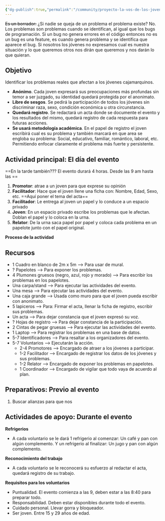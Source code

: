 ```yaml
---
{"dg-publish":true,"permalink":"/community/proyecto-la-vos-de-los-jovenes/","created":"2024-07-02T18:20","updated":"2024-07-04T13:46"}
---
```


~~Es un borrador:~~ ¿Si nadie se queja de un problema el problema existe? No. Los problemas son problemas cuando se identifican, al igual que los bugs de programación. Si un bug no genera errores en el código entonces no es un bug es una feature, es cuando genera problema y se identifica que aparece el bug. Si nosotros los jóvenes no expresamos cual es nuestra situación y lo que queremos otros nos dirán que queremos y nos darán lo que quieran. 
## Objetivo
Identificar los problemas reales que afectan a los jóvenes cajamarquinos.
- **Anónimo**. Cada joven expresará sus preocupaciones más profundas sin temor a ser juzgado, su identidad quedará protegida por el anonimato.
- **Libre de sesgos**. Se pedirá la participación de todos los jóvenes sin discriminar raza, sexo, condición económica u otra circunstancia.
- **Quedará registro**. Se redactará un acta donde se documente el evento y los resultados del mismo, quedará registro de cada respuesta para futuras acciones.
- **Se usará metodología académica**. En el papel de registro el joven escribirá cual es su problema y también marcará en que area se engloba su problema: Social, educativo, familiar, romántico, laboral, etc. Permitiendo enfocar claramente el problema más fuerte y persistente.

## Actividad principal: El día del evento
==En la tarde también??? El evento durará 4 horas. Desde las 9 am hasta las ==
1. **Promotor**: atrae a un joven para que exprese su opinión
2. **Facilitador**: Hace que el joven llene una ficha con: Nombre, Edad, Sexo, etc. ==Aquí poner el tema del acta==
3. **Facilitador**: Le entrega al joven un papel y lo conduce a un espacio privado
4. **Joven**: En un espacio privado escribe los problemas que le afectan. Doblan el papel y lo coloca en la urna.
5. **Relator**: De la urna saca papel por papel y coloca cada problema en un papelote junto con el papel original.

**Proceso de la actividad**
<style> .container {font-family: sans-serif; text-align: center;} .button-wrapper button {z-index: 1;height: 40px; width: 100px; margin: 10px;padding: 5px;} .excalidraw .App-menu_top .buttonList { display: flex;} .excalidraw-wrapper { height: 800px; margin: 50px; position: relative;} :root[dir="ltr"] .excalidraw .layer-ui__wrapper .zen-mode-transition.App-menu_bottom--transition-left {transform: none;} </style><script src="https://cdn.jsdelivr.net/npm/react@17/umd/react.production.min.js"></script><script src="https://cdn.jsdelivr.net/npm/react-dom@17/umd/react-dom.production.min.js"></script><script type="text/javascript" src="https://cdn.jsdelivr.net/npm/@excalidraw/excalidraw@0/dist/excalidraw.production.min.js"></script><div id="Plan_base_para_festival_2024-07-02_1829.11.excalidraw.md1"></div><script>(function(){const InitialData={"type":"excalidraw","version":2,"source":"https://github.com/zsviczian/obsidian-excalidraw-plugin/releases/tag/2.2.3","elements":[{"type":"ellipse","version":277,"versionNonce":974587389,"index":"aDV","isDeleted":false,"id":"Iv1_v4G1VOZgGxNdmKFIg","fillStyle":"solid","strokeWidth":2,"strokeStyle":"dashed","roughness":1,"opacity":100,"angle":0,"x":1414.0837791426043,"y":-938.6578380588245,"strokeColor":"#2f9e44","backgroundColor":"#99e9f2","width":30.58823529411768,"height":30.58823529411768,"seed":1853633779,"groupIds":["BrrfHUWP7xvaFjFVCmrhs"],"frameId":null,"roundness":null,"boundElements":[],"updated":1719965255601,"link":null,"locked":false},{"type":"text","version":265,"versionNonce":1559640545,"index":"aE","isDeleted":false,"id":"o4AcwPL0","fillStyle":"solid","strokeWidth":2,"strokeStyle":"dashed","roughness":1,"opacity":100,"angle":0,"x":1409.3298549661336,"y":-908.0696029411774,"strokeColor":"#1e1e1e","backgroundColor":"#eebefa","width":40.09608459472656,"height":20,"seed":1686816115,"groupIds":["BrrfHUWP7xvaFjFVCmrhs"],"frameId":null,"roundness":null,"boundElements":[{"id":"MKDG_HQ8C2yGS6yFY-azn","type":"arrow"}],"updated":1720118753703,"link":null,"locked":false,"fontSize":16,"fontFamily":1,"text":"Inicio","rawText":"Inicio","textAlign":"left","verticalAlign":"top","containerId":null,"originalText":"Inicio","autoResize":true,"lineHeight":1.25},{"type":"rectangle","version":666,"versionNonce":1556783475,"index":"aG","isDeleted":false,"id":"X4y_H31vbe5ZKNZZYX39A","fillStyle":"solid","strokeWidth":2,"strokeStyle":"solid","roughness":1,"opacity":100,"angle":0,"x":1580.2457888734418,"y":-963.1284262299478,"strokeColor":"#1e1e1e","backgroundColor":"transparent","width":211.33689839572202,"height":115.34759358288771,"seed":691420669,"groupIds":[],"frameId":null,"roundness":{"type":3},"boundElements":[{"type":"text","id":"naJ6PYSf"},{"id":"TlQ5n8j-cilxt0jjsfM-B","type":"arrow"},{"id":"MKDG_HQ8C2yGS6yFY-azn","type":"arrow"}],"updated":1719965261020,"link":null,"locked":false},{"type":"text","version":635,"versionNonce":1074499759,"index":"aGV","isDeleted":false,"id":"naJ6PYSf","fillStyle":"solid","strokeWidth":2,"strokeStyle":"solid","roughness":1,"opacity":100,"angle":0,"x":1607.2100907324357,"y":-925.454629438504,"strokeColor":"#1e1e1e","backgroundColor":"transparent","width":157.40829467773438,"height":40,"seed":1125611101,"groupIds":[],"frameId":null,"roundness":null,"boundElements":[],"updated":1720118753703,"link":null,"locked":false,"fontSize":16,"fontFamily":1,"text":"Busca jóvenes y les\nexplica la dinámica","rawText":"Busca jóvenes y les explica la dinámica","textAlign":"center","verticalAlign":"middle","containerId":"X4y_H31vbe5ZKNZZYX39A","originalText":"Busca jóvenes y les explica la dinámica","autoResize":true,"lineHeight":1.25},{"type":"rectangle","version":1032,"versionNonce":392198173,"index":"aP","isDeleted":false,"id":"sjhSu_gMqF_8pPJoEzx4H","fillStyle":"solid","strokeWidth":2,"strokeStyle":"solid","roughness":0,"opacity":100,"angle":0,"x":1349.834224363638,"y":-783.3637201818192,"strokeColor":"#1e1e1e","backgroundColor":"transparent","width":3674.2436974780317,"height":244.1818181818182,"seed":2129943645,"groupIds":[],"frameId":null,"roundness":null,"boundElements":[],"updated":1719964915608,"link":null,"locked":false},{"type":"diamond","version":1380,"versionNonce":1740651571,"index":"aQ","isDeleted":false,"id":"b9UOMoLaEXEnRgfljU4e8","fillStyle":"solid","strokeWidth":2,"strokeStyle":"solid","roughness":1,"opacity":100,"angle":0,"x":1953.991086814619,"y":-777.0000833796803,"strokeColor":"#1e1e1e","backgroundColor":"transparent","width":228.98395721925147,"height":225.4545454545455,"seed":1733870429,"groupIds":[],"frameId":null,"roundness":{"type":2},"boundElements":[{"type":"text","id":"acuooGLQ"},{"id":"TlQ5n8j-cilxt0jjsfM-B","type":"arrow"},{"id":"xIusY0kjIcqraq3vwXv1V","type":"arrow"},{"id":"Bpbf5CC2QJPfZZBgTVKqg","type":"arrow"}],"updated":1719964208281,"link":null,"locked":false},{"type":"text","version":1092,"versionNonce":1152800193,"index":"aR","isDeleted":false,"id":"acuooGLQ","fillStyle":"solid","strokeWidth":2,"strokeStyle":"solid","roughness":1,"opacity":100,"angle":0,"x":2027.0289767541974,"y":-694.1364470160439,"strokeColor":"#1e1e1e","backgroundColor":"transparent","width":82.41619873046875,"height":60,"seed":220756563,"groupIds":[],"frameId":null,"roundness":null,"boundElements":[],"updated":1720118753703,"link":null,"locked":false,"fontSize":16,"fontFamily":1,"text":"¿El  joven\nquiere\nparticipar?","rawText":"¿El  joven quiere participar?","textAlign":"center","verticalAlign":"middle","containerId":"b9UOMoLaEXEnRgfljU4e8","originalText":"¿El  joven quiere participar?","autoResize":true,"lineHeight":1.25},{"type":"arrow","version":622,"versionNonce":349457601,"index":"aT","isDeleted":false,"id":"TlQ5n8j-cilxt0jjsfM-B","fillStyle":"solid","strokeWidth":2,"strokeStyle":"solid","roughness":1,"opacity":100,"angle":0,"x":1792.5826872691644,"y":-913.7057692814454,"strokeColor":"#1e1e1e","backgroundColor":"transparent","width":160.37795537393617,"height":248.32803954069175,"seed":856008541,"groupIds":[],"frameId":null,"roundness":{"type":2},"boundElements":[],"updated":1720118749866,"link":null,"locked":false,"startBinding":{"elementId":"X4y_H31vbe5ZKNZZYX39A","gap":1.0000000000002274,"focus":-0.5215728638122349},"endBinding":{"elementId":"b9UOMoLaEXEnRgfljU4e8","gap":1.5102932913054872,"focus":-0.5084335513705115},"lastCommittedPoint":null,"startArrowhead":null,"endArrowhead":"arrow","points":[[0,0],[76.52833895951198,32.404632917808044],[85.3854818166551,210.40463291780839],[160.37795537393617,248.32803954069175]]},{"type":"rectangle","version":871,"versionNonce":1289201533,"index":"aV","isDeleted":false,"id":"FlD66cQWPYySWS0Duv90j","fillStyle":"solid","strokeWidth":2,"strokeStyle":"solid","roughness":1,"opacity":100,"angle":0,"x":2904.3848357451006,"y":-962.1284261550816,"strokeColor":"#1e1e1e","backgroundColor":"transparent","width":211.33689839572202,"height":115.34759358288771,"seed":1374099251,"groupIds":[],"frameId":null,"roundness":{"type":3},"boundElements":[{"type":"text","id":"Mn5JPO5J"},{"id":"Bpbf5CC2QJPfZZBgTVKqg","type":"arrow"},{"id":"7vLScWqD8imWdyx_u8PYC","type":"arrow"}],"updated":1719965203757,"link":null,"locked":false},{"type":"text","version":886,"versionNonce":1221829327,"index":"aW","isDeleted":false,"id":"Mn5JPO5J","fillStyle":"solid","strokeWidth":2,"strokeStyle":"solid","roughness":1,"opacity":100,"angle":0,"x":2910.49308902011,"y":-924.4546293636378,"strokeColor":"#1e1e1e","backgroundColor":"transparent","width":199.12039184570312,"height":40,"seed":2114173139,"groupIds":[],"frameId":null,"roundness":null,"boundElements":[],"updated":1720118753703,"link":null,"locked":false,"fontSize":16,"fontFamily":1,"text":"Le desea buena suerte y\nse despide","rawText":"Le desea buena suerte y se despide","textAlign":"center","verticalAlign":"middle","containerId":"FlD66cQWPYySWS0Duv90j","originalText":"Le desea buena suerte y se despide","autoResize":true,"lineHeight":1.25},{"type":"rectangle","version":934,"versionNonce":890048371,"index":"aY","isDeleted":false,"id":"xrxPrEt0dOGR6YIWRkQaz","fillStyle":"solid","strokeWidth":2,"strokeStyle":"solid","roughness":1,"opacity":100,"angle":0,"x":2347.1568627451006,"y":-963.1284261550816,"strokeColor":"#1e1e1e","backgroundColor":"transparent","width":211.33689839572202,"height":115.34759358288771,"seed":2002501309,"groupIds":[],"frameId":null,"roundness":{"type":3},"boundElements":[{"type":"text","id":"XKV6bzNA"},{"id":"xIusY0kjIcqraq3vwXv1V","type":"arrow"},{"id":"_r50qkOs1sEb-2eVah16j","type":"arrow"}],"updated":1719964490746,"link":null,"locked":false},{"type":"text","version":994,"versionNonce":432534945,"index":"aYV","isDeleted":false,"id":"XKV6bzNA","fillStyle":"solid","strokeWidth":2,"strokeStyle":"solid","roughness":1,"opacity":100,"angle":0,"x":2366.033144279387,"y":-925.4546293636378,"strokeColor":"#1e1e1e","backgroundColor":"transparent","width":173.58433532714844,"height":40,"seed":1515118365,"groupIds":[],"frameId":null,"roundness":null,"boundElements":[],"updated":1720118753703,"link":null,"locked":false,"fontSize":16,"fontFamily":1,"text":"Lo conduce a la mesa\ndel facilitador","rawText":"Lo conduce a la mesa del facilitador","textAlign":"center","verticalAlign":"middle","containerId":"xrxPrEt0dOGR6YIWRkQaz","originalText":"Lo conduce a la mesa del facilitador","autoResize":true,"lineHeight":1.25},{"type":"arrow","version":265,"versionNonce":1415413633,"index":"aZ","isDeleted":false,"id":"xIusY0kjIcqraq3vwXv1V","fillStyle":"solid","strokeWidth":2,"strokeStyle":"solid","roughness":0,"opacity":100,"angle":0,"x":2183.9454263993002,"y":-664.0312365129341,"strokeColor":"#1e1e1e","backgroundColor":"transparent","width":156.8798855436612,"height":233.2698998507036,"seed":1492116531,"groupIds":[],"frameId":null,"roundness":{"type":2},"boundElements":[{"type":"text","id":"2SMnKZod"}],"updated":1720118749869,"link":null,"locked":false,"startBinding":{"elementId":"b9UOMoLaEXEnRgfljU4e8","gap":1,"focus":0.8983730160638078},"endBinding":{"elementId":"xrxPrEt0dOGR6YIWRkQaz","gap":6.331550802139418,"focus":0.2588891599865128},"lastCommittedPoint":null,"startArrowhead":null,"endArrowhead":"arrow","points":[[0,0],[60.8798855436612,-53.269899850703496],[68.8798855436612,-209.2698998507036],[156.8798855436612,-233.2698998507036]]},{"type":"text","version":9,"versionNonce":1058304239,"index":"ajV","isDeleted":false,"id":"2SMnKZod","fillStyle":"solid","strokeWidth":2,"strokeStyle":"solid","roughness":0,"opacity":100,"angle":0,"x":2237.8880656560273,"y":-807.5232899884238,"strokeColor":"#1e1e1e","backgroundColor":"transparent","width":18.448043823242188,"height":20,"seed":2042360691,"groupIds":[],"frameId":null,"roundness":null,"boundElements":[],"updated":1720118753703,"link":null,"locked":false,"fontSize":16,"fontFamily":1,"text":"SI","rawText":"SI","textAlign":"center","verticalAlign":"middle","containerId":"xIusY0kjIcqraq3vwXv1V","originalText":"SI","autoResize":true,"lineHeight":1.25},{"type":"arrow","version":900,"versionNonce":1099827201,"index":"ak","isDeleted":false,"id":"Bpbf5CC2QJPfZZBgTVKqg","fillStyle":"solid","strokeWidth":2,"strokeStyle":"solid","roughness":0,"opacity":100,"angle":0,"x":2071.238357883075,"y":-775.6906162254808,"strokeColor":"#1e1e1e","backgroundColor":"transparent","width":826.8149270598865,"height":209.61052013815709,"seed":1522490067,"groupIds":[],"frameId":null,"roundness":{"type":2},"boundElements":[{"type":"text","id":"zYW4quUi"}],"updated":1720118749868,"link":null,"locked":false,"startBinding":{"elementId":"b9UOMoLaEXEnRgfljU4e8","gap":1,"focus":-0.7524210998910317},"endBinding":{"elementId":"FlD66cQWPYySWS0Duv90j","gap":6.331550802139418,"focus":-0.5432178758825973},"lastCommittedPoint":null,"startArrowhead":null,"endArrowhead":"arrow","points":[[0,0],[147.87266834560114,-185.32480585244286],[611.5869540598865,-209.61052013815709],[826.8149270598865,-120.1331783690157]]},{"type":"text","version":9,"versionNonce":1062902145,"index":"al","isDeleted":false,"id":"zYW4quUi","fillStyle":"solid","strokeWidth":2,"strokeStyle":"solid","roughness":0,"opacity":100,"angle":0,"x":2444.937961118713,"y":-1000.5859297375467,"strokeColor":"#1e1e1e","backgroundColor":"transparent","width":19.16802978515625,"height":20,"seed":868946035,"groupIds":[],"frameId":null,"roundness":null,"boundElements":[],"updated":1720118753703,"link":null,"locked":false,"fontSize":16,"fontFamily":1,"text":"No","rawText":"No","textAlign":"center","verticalAlign":"middle","containerId":"Bpbf5CC2QJPfZZBgTVKqg","originalText":"No","autoResize":true,"lineHeight":1.25},{"type":"rectangle","version":1069,"versionNonce":1939916285,"index":"am","isDeleted":false,"id":"9pVhIECPBEUAiMUm7IW48","fillStyle":"solid","strokeWidth":2,"strokeStyle":"solid","roughness":0,"opacity":100,"angle":0,"x":1349.834224363638,"y":-539.1819021818193,"strokeColor":"#1e1e1e","backgroundColor":"transparent","width":3674.2436974780317,"height":244.1818181818182,"seed":1671901875,"groupIds":[],"frameId":null,"roundness":null,"boundElements":[],"updated":1719964922594,"link":null,"locked":false},{"type":"rectangle","version":1021,"versionNonce":1784598045,"index":"ap","isDeleted":false,"id":"hMYQcmvGQbMIg502AeBw4","fillStyle":"solid","strokeWidth":2,"strokeStyle":"solid","roughness":1,"opacity":100,"angle":0,"x":2347.1568627450997,"y":-474.7647891550811,"strokeColor":"#1e1e1e","backgroundColor":"transparent","width":211.33689839572202,"height":115.34759358288771,"seed":1703304349,"groupIds":[],"frameId":null,"roundness":{"type":3},"boundElements":[{"type":"text","id":"G24S5PTo"},{"id":"_r50qkOs1sEb-2eVah16j","type":"arrow"},{"id":"8-w85pkv8rcuCTMNi5v8t","type":"arrow"}],"updated":1719964500739,"link":null,"locked":false},{"type":"text","version":1190,"versionNonce":1817606927,"index":"aq","isDeleted":false,"id":"G24S5PTo","fillStyle":"solid","strokeWidth":2,"strokeStyle":"solid","roughness":1,"opacity":100,"angle":0,"x":2371.2251456221597,"y":-427.0909923636372,"strokeColor":"#1e1e1e","backgroundColor":"transparent","width":163.20033264160156,"height":20,"seed":1227538685,"groupIds":[],"frameId":null,"roundness":null,"boundElements":[],"updated":1720118753703,"link":null,"locked":false,"fontSize":16,"fontFamily":1,"text":"Le explica que hacer","rawText":"Le explica que hacer","textAlign":"center","verticalAlign":"middle","containerId":"hMYQcmvGQbMIg502AeBw4","originalText":"Le explica que hacer","autoResize":true,"lineHeight":1.25},{"type":"rectangle","version":1107,"versionNonce":1850014675,"index":"b05","isDeleted":false,"id":"VdJ_7sMZsHzwjHX-sDQTj","fillStyle":"solid","strokeWidth":2,"strokeStyle":"solid","roughness":1,"opacity":100,"angle":0,"x":2625.9068627450997,"y":-474.7647901550811,"strokeColor":"#1e1e1e","backgroundColor":"transparent","width":211.33689839572202,"height":115.34759358288771,"seed":629444563,"groupIds":[],"frameId":null,"roundness":{"type":3},"boundElements":[{"type":"text","id":"GmFVaIWR"},{"id":"8-w85pkv8rcuCTMNi5v8t","type":"arrow"},{"id":"_H_86EZCDDlhHEZIBxAdh","type":"arrow"}],"updated":1719964661861,"link":null,"locked":false},{"type":"text","version":1342,"versionNonce":112050529,"index":"b06","isDeleted":false,"id":"GmFVaIWR","fillStyle":"solid","strokeWidth":2,"strokeStyle":"solid","roughness":1,"opacity":100,"angle":0,"x":2675.631197257902,"y":-437.0909933636372,"strokeColor":"#1e1e1e","backgroundColor":"transparent","width":111.88822937011719,"height":40,"seed":1017716083,"groupIds":[],"frameId":null,"roundness":null,"boundElements":[],"updated":1720118753703,"link":null,"locked":false,"fontSize":16,"fontFamily":1,"text":"Le hace llenar\nsus datos","rawText":"Le hace llenar\nsus datos","textAlign":"center","verticalAlign":"middle","containerId":"VdJ_7sMZsHzwjHX-sDQTj","originalText":"Le hace llenar\nsus datos","autoResize":true,"lineHeight":1.25},{"type":"rectangle","version":1199,"versionNonce":20693459,"index":"b07","isDeleted":false,"id":"5hvW0H8nxaMk016JbNMBG","fillStyle":"solid","strokeWidth":2,"strokeStyle":"solid","roughness":1,"opacity":100,"angle":0,"x":3210.371148745099,"y":-476.8682161550811,"strokeColor":"#1e1e1e","backgroundColor":"transparent","width":211.33689839572202,"height":115.34759358288771,"seed":1646063795,"groupIds":[],"frameId":null,"roundness":{"type":3},"boundElements":[{"type":"text","id":"eVNPz8Y0"},{"id":"mMiaoQQR84FCxmJwhnxoA","type":"arrow"},{"id":"2mZXtgafYanrhYQ2oseOx","type":"arrow"}],"updated":1719964718673,"link":null,"locked":false},{"type":"text","version":1471,"versionNonce":1427259695,"index":"b08","isDeleted":false,"id":"eVNPz8Y0","fillStyle":"solid","strokeWidth":2,"strokeStyle":"solid","roughness":1,"opacity":100,"angle":0,"x":3237.095437481534,"y":-439.1944193636372,"strokeColor":"#1e1e1e","backgroundColor":"transparent","width":157.88832092285156,"height":40,"seed":222454355,"groupIds":[],"frameId":null,"roundness":null,"boundElements":[],"updated":1720118753703,"link":null,"locked":false,"fontSize":16,"fontFamily":1,"text":"Le entrega un papel\npara llenar","rawText":"Le entrega un papel para llenar","textAlign":"center","verticalAlign":"middle","containerId":"5hvW0H8nxaMk016JbNMBG","originalText":"Le entrega un papel para llenar","autoResize":true,"lineHeight":1.25},{"type":"arrow","version":74,"versionNonce":502609665,"index":"b09","isDeleted":false,"id":"_r50qkOs1sEb-2eVah16j","fillStyle":"solid","strokeWidth":2,"strokeStyle":"solid","roughness":0,"opacity":100,"angle":0,"x":2447.718169085817,"y":-846.7808325721937,"strokeColor":"#1e1e1e","backgroundColor":"transparent","width":0,"height":365.60469620855633,"seed":964868883,"groupIds":[],"frameId":null,"roundness":{"type":2},"boundElements":[],"updated":1720118749870,"link":null,"locked":false,"startBinding":{"elementId":"xrxPrEt0dOGR6YIWRkQaz","gap":1,"focus":0.04833176691731289},"endBinding":{"elementId":"hMYQcmvGQbMIg502AeBw4","gap":6.411347208556322,"focus":-0.04833176691730428},"lastCommittedPoint":null,"startArrowhead":null,"endArrowhead":"arrow","points":[[0,0],[0,365.60469620855633]]},{"type":"arrow","version":74,"versionNonce":1479880321,"index":"b0A","isDeleted":false,"id":"8-w85pkv8rcuCTMNi5v8t","fillStyle":"solid","strokeWidth":2,"strokeStyle":"solid","roughness":0,"opacity":100,"angle":0,"x":2559.493761140822,"y":-417.29260051686634,"strokeColor":"#1e1e1e","backgroundColor":"transparent","width":65.41310160427838,"height":0.8839608324902315,"seed":1528106685,"groupIds":[],"frameId":null,"roundness":{"type":2},"boundElements":[],"updated":1720118749871,"link":null,"locked":false,"startBinding":{"elementId":"hMYQcmvGQbMIg502AeBw4","gap":1,"focus":-0.027800762516821398},"endBinding":{"elementId":"VdJ_7sMZsHzwjHX-sDQTj","gap":1,"focus":-0.035934963885328235},"lastCommittedPoint":null,"startArrowhead":null,"endArrowhead":"arrow","points":[[0,0],[65.41310160427838,0.8839608324902315]]},{"type":"rectangle","version":1271,"versionNonce":967107261,"index":"b0E","isDeleted":false,"id":"DRuFrjcsP8xTFU9OZjKTR","fillStyle":"solid","strokeWidth":2,"strokeStyle":"solid","roughness":1,"opacity":100,"angle":0,"x":2918.9425770308135,"y":-720.3751792979385,"strokeColor":"#1e1e1e","backgroundColor":"transparent","width":211.33689839572202,"height":115.34759358288771,"seed":604629875,"groupIds":[],"frameId":null,"roundness":{"type":3},"boundElements":[{"type":"text","id":"FEyM87LF"},{"id":"_H_86EZCDDlhHEZIBxAdh","type":"arrow"},{"id":"mMiaoQQR84FCxmJwhnxoA","type":"arrow"}],"updated":1719964684444,"link":null,"locked":false},{"type":"text","version":1610,"versionNonce":1829825857,"index":"b0F","isDeleted":false,"id":"FEyM87LF","fillStyle":"solid","strokeWidth":2,"strokeStyle":"solid","roughness":1,"opacity":100,"angle":0,"x":2959.850894392737,"y":-672.7013825064947,"strokeColor":"#1e1e1e","backgroundColor":"transparent","width":129.520263671875,"height":20,"seed":1698825491,"groupIds":[],"frameId":null,"roundness":null,"boundElements":[],"updated":1720118753703,"link":null,"locked":false,"fontSize":16,"fontFamily":1,"text":"Llena sus datos","rawText":"Llena sus datos","textAlign":"center","verticalAlign":"middle","containerId":"DRuFrjcsP8xTFU9OZjKTR","originalText":"Llena sus datos","autoResize":true,"lineHeight":1.25},{"type":"arrow","version":161,"versionNonce":1445846401,"index":"b0G","isDeleted":false,"id":"_H_86EZCDDlhHEZIBxAdh","fillStyle":"solid","strokeWidth":2,"strokeStyle":"solid","roughness":0,"opacity":100,"angle":0,"x":2838.243761140822,"y":-424.3159626498871,"strokeColor":"#1e1e1e","backgroundColor":"transparent","width":77.28393175451629,"height":233.11017371375038,"seed":401299059,"groupIds":[],"frameId":null,"roundness":{"type":2},"boundElements":[],"updated":1720118749876,"link":null,"locked":false,"startBinding":{"elementId":"VdJ_7sMZsHzwjHX-sDQTj","gap":1,"focus":0.5849225237737288},"endBinding":{"elementId":"DRuFrjcsP8xTFU9OZjKTR","gap":3.4148841354756314,"focus":0.49352127760215786},"lastCommittedPoint":null,"startArrowhead":null,"endArrowhead":"arrow","points":[[0,0],[31.56964604023051,-28.82445942803605],[38.71250318308785,-210.2530308566075],[77.28393175451629,-233.11017371375038]]},{"type":"arrow","version":174,"versionNonce":316879169,"index":"b0H","isDeleted":false,"id":"mMiaoQQR84FCxmJwhnxoA","fillStyle":"solid","strokeWidth":2,"strokeStyle":"solid","roughness":0,"opacity":100,"angle":0,"x":3131.279475426536,"y":-664.405642790711,"strokeColor":"#1e1e1e","backgroundColor":"transparent","width":77.10536032594518,"height":236.9795064270736,"seed":1653497107,"groupIds":[],"frameId":null,"roundness":{"type":2},"boundElements":[],"updated":1720118749876,"link":null,"locked":false,"startBinding":{"elementId":"DRuFrjcsP8xTFU9OZjKTR","gap":1,"focus":-0.6729356059261326},"endBinding":{"elementId":"5hvW0H8nxaMk016JbNMBG","gap":1.9863129926181955,"focus":-0.44678558077218855},"lastCommittedPoint":null,"startArrowhead":null,"endArrowhead":"arrow","points":[[0,0],[29.962503183087847,31.265220712787823],[31.39107461165895,211.26522071278788],[77.10536032594518,236.9795064270736]]},{"type":"rectangle","version":1307,"versionNonce":822571443,"index":"b0I","isDeleted":false,"id":"f9GiW8v34WjiAJcUK_E7w","fillStyle":"solid","strokeWidth":2,"strokeStyle":"solid","roughness":1,"opacity":100,"angle":0,"x":3522.716386268902,"y":-718.9466072979385,"strokeColor":"#1e1e1e","backgroundColor":"transparent","width":211.33689839572202,"height":115.34759358288771,"seed":1887780605,"groupIds":[],"frameId":null,"roundness":{"type":3},"boundElements":[{"type":"text","id":"h4KDGaHf"},{"id":"2mZXtgafYanrhYQ2oseOx","type":"arrow"},{"id":"hOkvJniieLvrk_r08AILR","type":"arrow"},{"id":"iWqHynpeboQ5q4y4L-TGA","type":"arrow"}],"updated":1719964784140,"link":null,"locked":false},{"type":"text","version":1746,"versionNonce":1521501007,"index":"b0J","isDeleted":false,"id":"h4KDGaHf","fillStyle":"solid","strokeWidth":2,"strokeStyle":"solid","roughness":1,"opacity":100,"angle":0,"x":3530.736642107388,"y":-691.2728105064947,"strokeColor":"#1e1e1e","backgroundColor":"transparent","width":195.29638671875,"height":60,"seed":719214429,"groupIds":[],"frameId":null,"roundness":null,"boundElements":[],"updated":1720118753703,"link":null,"locked":false,"fontSize":16,"fontFamily":1,"text":"Va al espacio apartado\ny escribe en el papel sus\npreocupaciones","rawText":"Va al espacio apartado y escribe en el papel sus preocupaciones","textAlign":"center","verticalAlign":"middle","containerId":"f9GiW8v34WjiAJcUK_E7w","originalText":"Va al espacio apartado y escribe en el papel sus preocupaciones","autoResize":true,"lineHeight":1.25},{"type":"arrow","version":159,"versionNonce":1571198209,"index":"b0c","isDeleted":false,"id":"2mZXtgafYanrhYQ2oseOx","fillStyle":"solid","strokeWidth":2,"strokeStyle":"solid","roughness":0,"opacity":100,"angle":0,"x":3422.7080471408217,"y":-425.3866007823798,"strokeColor":"#1e1e1e","backgroundColor":"transparent","width":98.53393146880035,"height":233.46810700982928,"seed":1156151667,"groupIds":[],"frameId":null,"roundness":{"type":2},"boundElements":[],"updated":1720118749877,"link":null,"locked":false,"startBinding":{"elementId":"5hvW0H8nxaMk016JbNMBG","gap":1,"focus":0.49492753956027313},"endBinding":{"elementId":"f9GiW8v34WjiAJcUK_E7w","gap":1.4744076592803594,"focus":0.47031851916189477},"lastCommittedPoint":null,"startArrowhead":null,"endArrowhead":"arrow","points":[[0,0],[45.676788611657685,-29.182392724114777],[48.53393146880035,-207.7538212955434],[98.53393146880035,-233.46810700982928]]},{"type":"rectangle","version":1386,"versionNonce":905088211,"index":"b0e","isDeleted":false,"id":"r5PRfmm84i6R1c0J-dMPe","fillStyle":"solid","strokeWidth":2,"strokeStyle":"solid","roughness":1,"opacity":100,"angle":0,"x":3869.8592439831837,"y":-718.9466077265101,"strokeColor":"#1e1e1e","backgroundColor":"transparent","width":211.33689839572202,"height":115.34759358288771,"seed":446616925,"groupIds":[],"frameId":null,"roundness":{"type":3},"boundElements":[{"type":"text","id":"iPUXQji0"},{"id":"hOkvJniieLvrk_r08AILR","type":"arrow"},{"id":"W8tKSlOUUlFT1MuWEM4hm","type":"arrow"},{"id":"BX6zau_z_FfjONZIBE0i-","type":"arrow"},{"id":"JA1nd2BsAV6u1C-FjAbrq","type":"arrow"}],"updated":1719965222383,"link":null,"locked":false},{"type":"text","version":1858,"versionNonce":434347297,"index":"b0f","isDeleted":false,"id":"iPUXQji0","fillStyle":"solid","strokeWidth":2,"strokeStyle":"solid","roughness":1,"opacity":100,"angle":0,"x":3883.087500004775,"y":-681.2728109350663,"strokeColor":"#1e1e1e","backgroundColor":"transparent","width":184.88038635253906,"height":40,"seed":1580605885,"groupIds":[],"frameId":null,"roundness":null,"boundElements":[],"updated":1720118753704,"link":null,"locked":false,"fontSize":16,"fontFamily":1,"text":"Deposita en la urna su\npapel","rawText":"Deposita en la urna su papel","textAlign":"center","verticalAlign":"middle","containerId":"r5PRfmm84i6R1c0J-dMPe","originalText":"Deposita en la urna su papel","autoResize":true,"lineHeight":1.25},{"type":"rectangle","version":1420,"versionNonce":323163005,"index":"b0z","isDeleted":false,"id":"--ZwaHZmryX0Is9lgN4FF","fillStyle":"solid","strokeWidth":2,"strokeStyle":"solid","roughness":1,"opacity":100,"angle":0,"x":3869.8592439831837,"y":-483.06039772651013,"strokeColor":"#1e1e1e","backgroundColor":"transparent","width":211.33689839572202,"height":115.34759358288771,"seed":319190525,"groupIds":[],"frameId":null,"roundness":{"type":3},"boundElements":[{"type":"text","id":"aM7NOWWf"},{"id":"iWqHynpeboQ5q4y4L-TGA","type":"arrow"},{"id":"W8tKSlOUUlFT1MuWEM4hm","type":"arrow"},{"id":"BX6zau_z_FfjONZIBE0i-","type":"arrow"}],"updated":1719965166053,"link":null,"locked":false},{"type":"text","version":1970,"versionNonce":495518063,"index":"b10","isDeleted":false,"id":"aM7NOWWf","fillStyle":"solid","strokeWidth":2,"strokeStyle":"solid","roughness":1,"opacity":100,"angle":0,"x":3892.815512089736,"y":-455.38660093506627,"strokeColor":"#1e1e1e","backgroundColor":"transparent","width":165.4243621826172,"height":60,"seed":1981853277,"groupIds":[],"frameId":null,"roundness":null,"boundElements":[],"updated":1720118753704,"link":null,"locked":false,"fontSize":16,"fontFamily":1,"text":"Le toma una foto\nmientras deposita su\npapel en la urna","rawText":"Le toma una foto mientras deposita su papel en la urna","textAlign":"center","verticalAlign":"middle","containerId":"--ZwaHZmryX0Is9lgN4FF","originalText":"Le toma una foto mientras deposita su papel en la urna","autoResize":true,"lineHeight":1.25},{"type":"arrow","version":65,"versionNonce":345841729,"index":"b11","isDeleted":false,"id":"hOkvJniieLvrk_r08AILR","fillStyle":"solid","strokeWidth":2,"strokeStyle":"solid","roughness":0,"opacity":100,"angle":0,"x":3735.0532846646247,"y":-664.4085174620732,"strokeColor":"#1e1e1e","backgroundColor":"transparent","width":131.90297965927903,"height":5.553809669864222,"seed":1133417309,"groupIds":[],"frameId":null,"roundness":{"type":2},"boundElements":[],"updated":1720118749878,"link":null,"locked":false,"startBinding":{"elementId":"f9GiW8v34WjiAJcUK_E7w","gap":1,"focus":-0.122772736928961},"endBinding":{"elementId":"r5PRfmm84i6R1c0J-dMPe","gap":2.902979659280163,"focus":-0.11251118471387232},"lastCommittedPoint":null,"startArrowhead":null,"endArrowhead":"arrow","points":[[0,0],[131.90297965927903,5.553809669864222]]},{"type":"arrow","version":174,"versionNonce":2088909697,"index":"b12","isDeleted":false,"id":"iWqHynpeboQ5q4y4L-TGA","fillStyle":"solid","strokeWidth":2,"strokeStyle":"solid","roughness":0,"opacity":100,"angle":0,"x":3735.0532846646247,"y":-662.7849779062788,"strokeColor":"#1e1e1e","backgroundColor":"transparent","width":130.47440823070792,"height":241.07312725692714,"seed":1888840243,"groupIds":[],"frameId":null,"roundness":{"type":2},"boundElements":[],"updated":1720118749879,"link":null,"locked":false,"startBinding":{"elementId":"f9GiW8v34WjiAJcUK_E7w","gap":1,"focus":-0.48015849288372},"endBinding":{"elementId":"--ZwaHZmryX0Is9lgN4FF","gap":4.331551087851267,"focus":-0.5088304993905054},"lastCommittedPoint":null,"startArrowhead":null,"endArrowhead":"arrow","points":[[0,0],[63.331551087850585,29.644555828355692],[64.76012251642169,211.07312725692702],[130.47440823070792,241.07312725692714]]},{"type":"rectangle","version":1064,"versionNonce":1495382557,"index":"b14","isDeleted":false,"id":"l5xtJ6zF0w95p47NNf9OV","fillStyle":"solid","strokeWidth":2,"strokeStyle":"solid","roughness":0,"opacity":100,"angle":0,"x":1349.8342243636373,"y":-1027.5455381818192,"strokeColor":"#1e1e1e","backgroundColor":"transparent","width":3674.2436976363633,"height":244.1818181818182,"seed":1011304157,"groupIds":[],"frameId":null,"roundness":null,"boundElements":[],"updated":1719965154564,"link":null,"locked":false},{"type":"rectangle","version":1096,"versionNonce":1066653747,"index":"b15","isDeleted":false,"id":"nrrm_VS2X-7hk8C7OSmwb","fillStyle":"solid","strokeWidth":2,"strokeStyle":"solid","roughness":0,"opacity":100,"angle":0,"x":1349.834224363638,"y":-295.0000841818193,"strokeColor":"#1e1e1e","backgroundColor":"transparent","width":3674.2436974780317,"height":244.1818181818182,"seed":1450667379,"groupIds":[],"frameId":null,"roundness":null,"boundElements":[],"updated":1719964923442,"link":null,"locked":false},{"type":"arrow","version":58,"versionNonce":1513623361,"index":"b16","isDeleted":false,"id":"W8tKSlOUUlFT1MuWEM4hm","fillStyle":"solid","strokeWidth":2,"strokeStyle":"solid","roughness":0,"opacity":100,"angle":0,"x":3975.0234912146643,"y":-486.2575439266616,"strokeColor":"#1e1e1e","backgroundColor":"transparent","width":1.1634147021691206,"height":116.34147021696083,"seed":1435215731,"groupIds":[],"frameId":null,"roundness":{"type":2},"boundElements":[],"updated":1720118749879,"link":null,"locked":false,"startBinding":{"elementId":"--ZwaHZmryX0Is9lgN4FF","gap":3.197146200151451,"focus":0.0009836442131891138},"endBinding":{"elementId":"r5PRfmm84i6R1c0J-dMPe","gap":1,"focus":0.021218416538222835},"lastCommittedPoint":null,"startArrowhead":null,"endArrowhead":"arrow","points":[[0,0],[-1.1634147021691206,-116.34147021696083]]},{"type":"rectangle","version":1449,"versionNonce":1636033885,"index":"b17","isDeleted":false,"id":"UFJ-o-1E_l-yhkPDaYjrZ","fillStyle":"solid","strokeWidth":2,"strokeStyle":"solid","roughness":1,"opacity":100,"angle":0,"x":4176.1999621665345,"y":-230.58297211382703,"strokeColor":"#1e1e1e","backgroundColor":"transparent","width":211.33689839572202,"height":115.34759358288771,"seed":1068931155,"groupIds":[],"frameId":null,"roundness":{"type":3},"boundElements":[{"id":"BX6zau_z_FfjONZIBE0i-","type":"arrow"},{"type":"text","id":"O2b6leoc"},{"id":"pBjt6YGtxSIopfxxLd1NM","type":"arrow"}],"updated":1719965119683,"link":null,"locked":false},{"type":"text","version":2143,"versionNonce":479547649,"index":"b18","isDeleted":false,"id":"O2b6leoc","fillStyle":"solid","strokeWidth":2,"strokeStyle":"solid","roughness":1,"opacity":100,"angle":0,"x":4185.204219164689,"y":-222.90917532238316,"strokeColor":"#1e1e1e","backgroundColor":"transparent","width":193.32838439941406,"height":100,"seed":1149638131,"groupIds":[],"frameId":null,"roundness":null,"boundElements":[],"updated":1720118753704,"link":null,"locked":false,"fontSize":16,"fontFamily":1,"text":"Saca los papeles de la\nurna y anota en un\npapelote los problemas,\npega en un lado el papel\noriginal","rawText":"Saca los papeles de la urna y anota en un papelote los problemas, pega en un lado el papel original","textAlign":"center","verticalAlign":"middle","containerId":"UFJ-o-1E_l-yhkPDaYjrZ","originalText":"Saca los papeles de la urna y anota en un papelote los problemas, pega en un lado el papel original","autoResize":true,"lineHeight":1.25},{"type":"arrow","version":330,"versionNonce":1428809409,"index":"b1T","isDeleted":false,"id":"BX6zau_z_FfjONZIBE0i-","fillStyle":"solid","strokeWidth":2,"strokeStyle":"solid","roughness":0,"opacity":100,"angle":0,"x":4082.196142378906,"y":-422.8291925143127,"strokeColor":"#1e1e1e","backgroundColor":"transparent","width":92.39954134912477,"height":249.21202291920204,"seed":702261971,"groupIds":[],"frameId":null,"roundness":{"type":2},"boundElements":[],"updated":1720118749880,"link":null,"locked":false,"startBinding":{"elementId":"--ZwaHZmryX0Is9lgN4FF","gap":1,"focus":-0.6000927634271975},"endBinding":{"elementId":"UFJ-o-1E_l-yhkPDaYjrZ","gap":1.604278438504025,"focus":-0.7374943098450966},"lastCommittedPoint":null,"startArrowhead":null,"endArrowhead":"arrow","points":[[0,0],[53.308632258215766,45.80293201011136],[57.854086803669816,198.30293201011148],[92.39954134912477,249.21202291920204]]},{"type":"rectangle","version":1505,"versionNonce":1300697587,"index":"b1U","isDeleted":false,"id":"RZrPQ8s1vb6ce9laRwV_R","fillStyle":"solid","strokeWidth":2,"strokeStyle":"solid","roughness":1,"opacity":100,"angle":0,"x":4510.745416711989,"y":-230.58297211382703,"strokeColor":"#1e1e1e","backgroundColor":"transparent","width":211.33689839572202,"height":115.34759358288771,"seed":559724061,"groupIds":[],"frameId":null,"roundness":{"type":3},"boundElements":[{"type":"text","id":"DDjQhfEi"},{"id":"BX6zau_z_FfjONZIBE0i-","type":"arrow"},{"id":"pBjt6YGtxSIopfxxLd1NM","type":"arrow"},{"id":"gLYBQbjCHGuUv2u4sVVVU","type":"arrow"}],"updated":1719965145105,"link":null,"locked":false},{"type":"text","version":2236,"versionNonce":518323087,"index":"b1V","isDeleted":false,"id":"DDjQhfEi","fillStyle":"solid","strokeWidth":2,"strokeStyle":"solid","roughness":1,"opacity":100,"angle":0,"x":4527.301690922057,"y":-192.90917532238316,"strokeColor":"#1e1e1e","backgroundColor":"transparent","width":178.22434997558594,"height":40,"seed":1006234237,"groupIds":[],"frameId":null,"roundness":null,"boundElements":[],"updated":1720118753704,"link":null,"locked":false,"fontSize":16,"fontFamily":1,"text":"Pega el papelote en el\nmural","rawText":"Pega el papelote en el mural","textAlign":"center","verticalAlign":"middle","containerId":"RZrPQ8s1vb6ce9laRwV_R","originalText":"Pega el papelote en el mural","autoResize":true,"lineHeight":1.25},{"type":"arrow","version":58,"versionNonce":850656833,"index":"b1W","isDeleted":false,"id":"pBjt6YGtxSIopfxxLd1NM","fillStyle":"solid","strokeWidth":2,"strokeStyle":"solid","roughness":0,"opacity":100,"angle":0,"x":4388.536860562257,"y":-177.072513176242,"strokeColor":"#1e1e1e","backgroundColor":"transparent","width":118.78609589304597,"height":7.091707217495269,"seed":1301040637,"groupIds":[],"frameId":null,"roundness":{"type":2},"boundElements":[],"updated":1720118749880,"link":null,"locked":false,"startBinding":{"elementId":"UFJ-o-1E_l-yhkPDaYjrZ","gap":1,"focus":-0.1646016703000703},"endBinding":{"elementId":"RZrPQ8s1vb6ce9laRwV_R","gap":3.4224602566860085,"focus":-0.1475603485738544},"lastCommittedPoint":null,"startArrowhead":null,"endArrowhead":"arrow","points":[[0,0],[118.78609589304597,7.091707217495269]]},{"type":"ellipse","version":92,"versionNonce":1207809043,"index":"b1Y","isDeleted":false,"id":"ZzVSTOhTuYB9l9td2JxOE","fillStyle":"solid","strokeWidth":2,"strokeStyle":"dashed","roughness":1,"opacity":100,"angle":0,"x":4895.437929717335,"y":-202.0717987234522,"strokeColor":"#e03131","backgroundColor":"#eebefa","width":30.58823529411768,"height":30.58823529411768,"seed":510079091,"groupIds":["OBES08YbGmxlQH6uhYQre"],"frameId":null,"roundness":null,"boundElements":[{"id":"gLYBQbjCHGuUv2u4sVVVU","type":"arrow"},{"id":"7vLScWqD8imWdyx_u8PYC","type":"arrow"},{"id":"JA1nd2BsAV6u1C-FjAbrq","type":"arrow"}],"updated":1719965222383,"link":null,"locked":false},{"type":"text","version":101,"versionNonce":1789233377,"index":"b1Z","isDeleted":false,"id":"Sil2axED","fillStyle":"solid","strokeWidth":2,"strokeStyle":"dashed","roughness":1,"opacity":100,"angle":0,"x":4900.652022717335,"y":-171.48356319404056,"strokeColor":"#1e1e1e","backgroundColor":"#eebefa","width":20.160049438476562,"height":20,"seed":229550611,"groupIds":["OBES08YbGmxlQH6uhYQre"],"frameId":null,"roundness":null,"boundElements":[],"updated":1720118753704,"link":null,"locked":false,"fontSize":16,"fontFamily":1,"text":"Fin","rawText":"Fin","textAlign":"left","verticalAlign":"top","containerId":null,"originalText":"Fin","autoResize":true,"lineHeight":1.25},{"type":"arrow","version":42,"versionNonce":1869095425,"index":"b1x","isDeleted":false,"id":"gLYBQbjCHGuUv2u4sVVVU","fillStyle":"solid","strokeWidth":2,"strokeStyle":"solid","roughness":0,"opacity":100,"angle":0,"x":4723.082315107711,"y":-179.34783820481556,"strokeColor":"#1e1e1e","backgroundColor":"transparent","width":165.149732256682,"height":4.929842753930814,"seed":1430528083,"groupIds":[],"frameId":null,"roundness":{"type":2},"boundElements":[],"updated":1720118749880,"link":null,"locked":false,"startBinding":{"elementId":"RZrPQ8s1vb6ce9laRwV_R","gap":1,"focus":-0.05350374583100385},"endBinding":{"elementId":"ZzVSTOhTuYB9l9td2JxOE","gap":7.344345211277373,"focus":-0.1194932795623521},"lastCommittedPoint":null,"startArrowhead":null,"endArrowhead":"arrow","points":[[0,0],[165.149732256682,-4.929842753930814]]},{"type":"arrow","version":260,"versionNonce":119192513,"index":"b1z","isDeleted":false,"id":"7vLScWqD8imWdyx_u8PYC","fillStyle":"solid","strokeWidth":2,"strokeStyle":"solid","roughness":0,"opacity":100,"angle":0,"x":3116.721734140823,"y":-908.7044906413806,"strokeColor":"#1e1e1e","backgroundColor":"transparent","width":1792.9388846521433,"height":696.9379703969204,"seed":437648029,"groupIds":[],"frameId":null,"roundness":{"type":2},"boundElements":[],"updated":1720118749869,"link":null,"locked":false,"startBinding":{"elementId":"FlD66cQWPYySWS0Duv90j","gap":1,"focus":-0.15039712136322367},"endBinding":{"elementId":"ZzVSTOhTuYB9l9td2JxOE","gap":9.71768041208089,"focus":0.46751611022045075},"lastCommittedPoint":null,"startArrowhead":null,"endArrowhead":"arrow","points":[[0,0],[1578.6531703664286,76.93797039691981],[1792.9388846521433,696.9379703969204]]},{"type":"arrow","version":157,"versionNonce":2147383233,"index":"b20","isDeleted":false,"id":"JA1nd2BsAV6u1C-FjAbrq","fillStyle":"solid","strokeWidth":2,"strokeStyle":"solid","roughness":0,"opacity":100,"angle":0,"x":4082.1961423789057,"y":-668.5292586872962,"strokeColor":"#1e1e1e","backgroundColor":"transparent","width":816.0359049854892,"height":468.19130987140767,"seed":478107891,"groupIds":[],"frameId":null,"roundness":{"type":2},"boundElements":[],"updated":1720118749878,"link":null,"locked":false,"startBinding":{"elementId":"r5PRfmm84i6R1c0J-dMPe","gap":1,"focus":-0.2578655160196523},"endBinding":{"elementId":"ZzVSTOhTuYB9l9td2JxOE","gap":3.148519397755889,"focus":-0.35734706058656784},"lastCommittedPoint":null,"startArrowhead":null,"endArrowhead":"arrow","points":[[0,0],[621.7501906997745,59.61988129997849],[816.0359049854892,468.19130987140767]]},{"type":"arrow","version":50,"versionNonce":684185857,"index":"b21","isDeleted":false,"id":"MKDG_HQ8C2yGS6yFY-azn","fillStyle":"solid","strokeWidth":2,"strokeStyle":"solid","roughness":0,"opacity":100,"angle":0,"x":1453.8053894710733,"y":-923.1927918703952,"strokeColor":"#1e1e1e","backgroundColor":"transparent","width":123.21237217903308,"height":8.71198591164898,"seed":686648211,"groupIds":[],"frameId":null,"roundness":{"type":2},"boundElements":[],"updated":1720118749865,"link":null,"locked":false,"startBinding":{"elementId":"o4AcwPL0","gap":15.744536350902308,"focus":-2.351679016820521},"endBinding":{"elementId":"X4y_H31vbe5ZKNZZYX39A","gap":3.2280272233354026,"focus":0.020361032875413496},"lastCommittedPoint":null,"startArrowhead":null,"endArrowhead":"arrow","points":[[0,0],[123.21237217903308,8.71198591164898]]},{"type":"rectangle","version":1193,"versionNonce":1305720019,"index":"b27","isDeleted":false,"id":"PyvxBSXl-nZyMu00UKaXw","fillStyle":"solid","strokeWidth":2,"strokeStyle":"solid","roughness":0,"opacity":100,"angle":0,"x":1275.5905261652629,"y":-783.3637203829901,"strokeColor":"#1e1e1e","backgroundColor":"transparent","width":74.24369763315853,"height":244.1818181818182,"seed":1338568211,"groupIds":[],"frameId":null,"roundness":null,"boundElements":[],"updated":1719965304133,"link":null,"locked":false},{"type":"rectangle","version":1225,"versionNonce":969646707,"index":"b28","isDeleted":false,"id":"_WtaNpi4YzxuOr20M29HY","fillStyle":"solid","strokeWidth":2,"strokeStyle":"solid","roughness":0,"opacity":100,"angle":0,"x":1275.5905261652629,"y":-1027.5455383829901,"strokeColor":"#1e1e1e","backgroundColor":"transparent","width":74.24369763635787,"height":244.1818181818182,"seed":1397207987,"groupIds":[],"frameId":null,"roundness":null,"boundElements":[],"updated":1719965304133,"link":null,"locked":false},{"type":"rectangle","version":1205,"versionNonce":272860797,"index":"b29","isDeleted":false,"id":"PMRqSoavQyzLFNmf1rBLJ","fillStyle":"solid","strokeWidth":2,"strokeStyle":"solid","roughness":0,"opacity":100,"angle":0,"x":1275.5905261652633,"y":-295.0000843829903,"strokeColor":"#1e1e1e","backgroundColor":"transparent","width":74.24369763315853,"height":244.1818181818182,"seed":696813309,"groupIds":[],"frameId":null,"roundness":null,"boundElements":[],"updated":1719965308749,"link":null,"locked":false},{"type":"rectangle","version":1237,"versionNonce":1516744413,"index":"b2A","isDeleted":false,"id":"Ox-qLsGr4GSq96HqD4fof","fillStyle":"solid","strokeWidth":2,"strokeStyle":"solid","roughness":0,"opacity":100,"angle":0,"x":1275.5905261652633,"y":-539.1819023829903,"strokeColor":"#1e1e1e","backgroundColor":"transparent","width":74.24369763635787,"height":244.1818181818182,"seed":1949867869,"groupIds":[],"frameId":null,"roundness":null,"boundElements":[],"updated":1719965308749,"link":null,"locked":false},{"type":"text","version":219,"versionNonce":586985903,"index":"b2B","isDeleted":false,"id":"UClzW9NM","fillStyle":"solid","strokeWidth":2,"strokeStyle":"solid","roughness":1,"opacity":100,"angle":4.71238898038469,"x":1268.9024232012157,"y":-917.9546289705481,"strokeColor":"#1e1e1e","backgroundColor":"transparent","width":87.61990356445312,"height":25,"seed":276698739,"groupIds":[],"frameId":null,"roundness":null,"boundElements":[],"updated":1720118753704,"link":null,"locked":false,"fontSize":20,"fontFamily":1,"text":"Promotor","rawText":"Promotor","textAlign":"left","verticalAlign":"top","containerId":null,"originalText":"Promotor","autoResize":true,"lineHeight":1.25},{"type":"text","version":202,"versionNonce":497272001,"index":"b2C","isDeleted":false,"id":"NmpUlrAB","fillStyle":"solid","strokeWidth":2,"strokeStyle":"solid","roughness":1,"opacity":100,"angle":4.71238898038469,"x":1288.1011178716258,"y":-676.8345829705481,"strokeColor":"#1e1e1e","backgroundColor":"transparent","width":54.49995422363281,"height":25,"seed":670617619,"groupIds":[],"frameId":null,"roundness":null,"boundElements":[],"updated":1720118753704,"link":null,"locked":false,"fontSize":20,"fontFamily":1,"text":"Joven","rawText":"Joven","textAlign":"left","verticalAlign":"top","containerId":null,"originalText":"Joven","autoResize":true,"lineHeight":1.25},{"type":"text","version":237,"versionNonce":1392026575,"index":"b2D","isDeleted":false,"id":"Shw0s3Sa","fillStyle":"solid","strokeWidth":2,"strokeStyle":"solid","roughness":1,"opacity":100,"angle":4.71238898038469,"x":1260.4224351030712,"y":-429.5909929705482,"strokeColor":"#1e1e1e","backgroundColor":"transparent","width":104.57987976074219,"height":25,"seed":522933683,"groupIds":[],"frameId":null,"roundness":null,"boundElements":[],"updated":1720118753704,"link":null,"locked":false,"fontSize":20,"fontFamily":1,"text":"Facilitador","rawText":"Facilitador","textAlign":"left","verticalAlign":"top","containerId":null,"originalText":"Facilitador","autoResize":true,"lineHeight":1.25},{"type":"text","version":241,"versionNonce":1898939553,"index":"b2E","isDeleted":false,"id":"yCPEjFHL","fillStyle":"solid","strokeWidth":2,"strokeStyle":"solid","roughness":1,"opacity":100,"angle":4.71238898038469,"x":1278.311139844282,"y":-185.4091749705482,"strokeColor":"#1e1e1e","backgroundColor":"transparent","width":74.07991027832031,"height":25,"seed":1161570131,"groupIds":[],"frameId":null,"roundness":null,"boundElements":[],"updated":1720118753704,"link":null,"locked":false,"fontSize":20,"fontFamily":1,"text":"Relator","rawText":"Relator","textAlign":"left","verticalAlign":"top","containerId":null,"originalText":"Relator","autoResize":true,"lineHeight":1.25}],"appState":{"theme":"light","viewBackgroundColor":"#ffffff","currentItemStrokeColor":"#1e1e1e","currentItemBackgroundColor":"transparent","currentItemFillStyle":"solid","currentItemStrokeWidth":2,"currentItemStrokeStyle":"solid","currentItemRoughness":0,"currentItemOpacity":100,"currentItemFontFamily":1,"currentItemFontSize":16,"currentItemTextAlign":"left","currentItemStartArrowhead":null,"currentItemEndArrowhead":"arrow","scrollX":-873.1675574159649,"scrollY":1819.1819021914953,"zoom":{"value":0.30000000000000004},"currentItemRoundness":"round","gridSize":null,"gridColor":{"Bold":"#C9C9C9FF","Regular":"#EDEDEDFF"},"currentStrokeOptions":null,"previousGridSize":null,"frameRendering":{"enabled":true,"clip":true,"name":true,"outline":true},"objectsSnapModeEnabled":false},"files":{}};InitialData.scrollToContent=true;App=()=>{const e=React.useRef(null),t=React.useRef(null),[n,i]=React.useState({width:void 0,height:void 0});return React.useEffect(()=>{i({width:t.current.getBoundingClientRect().width,height:t.current.getBoundingClientRect().height});const e=()=>{i({width:t.current.getBoundingClientRect().width,height:t.current.getBoundingClientRect().height})};return window.addEventListener("resize",e),()=>window.removeEventListener("resize",e)},[t]),React.createElement(React.Fragment,null,React.createElement("div",{className:"excalidraw-wrapper",ref:t},React.createElement(ExcalidrawLib.Excalidraw,{ref:e,width:n.width,height:n.height,initialData:InitialData,viewModeEnabled:!0,zenModeEnabled:!0,gridModeEnabled:!1})))},excalidrawWrapper=document.getElementById("Plan_base_para_festival_2024-07-02_1829.11.excalidraw.md1");ReactDOM.render(React.createElement(App),excalidrawWrapper);})();</script>

## Recursos
- 1 Cuadro en blanco de 2m x 5m --> Para usar de mural.
- ? Papelotes --> Para exponer los problemas.
- 4 Plumones gruesos (negro, azul, rojo y morado) --> Para escribir los problemas en los papelotes.
- Una carpa/stand --> Para ejecutar las actividades del evento.
- Una mesa --> Para ejecutar las actividades del evento.
- Una caja grande --> Usada como muro para que el joven pueda escribir con anonimato.
- 5 lapiceros --> Para: Firmar el acta, llenar la ficha de registro, escribir sus problemas.
- Un acta --> Para dejar constancia que el joven expresó su voz.
- ? Hojas de registro --> Para dejar constancia de la participación.
- 2 Cintas de pegar gruesas --> Para ejecutar las actividades del evento.
- 1 Laptop --> Para registrar los problemas en una base de datos.
- 5-7 Identificadores --> Para resaltar a los organizadores del evento.
- 5-7 Voluntarios --> Ejecutarán la acción.
   - 2-4 Promotores --> Encargado de atraer a los jóvenes a participar.
   - 1-2 Facilitador --> Encargado de registrar los datos de los jóvenes y sus problemas.
   - 1-2 Relator --> Encargado de exponer los problemas en papelotes.
   - 1 Coordinador --> Encargado de vigilar que todo vaya de acuerdo al plan.
## Preparativos: Previo al evento
1. Buscar alianzas para que nos 


## Actividades de apoyo: Durante el evento

**Refrigerios**
- A cada voluntario se le dará 1 refrigerio al comenzar: Un café y pan con algún complemento. Y un refrigerio al finalizar: Un jugo y pan con algún complemento.

**Reconocimiento del trabajo**
- A cada voluntario se le reconocerá su esfuerzo al redactar el acta, quedará registro de su trabajo.

**Requisitos para los voluntarios**
- Puntualidad. El evento comienza a las 9, deben estar a las 8:40 para preparar todo.
- Responsabilidad. Deben estar disponibles durante todo el evento.
- Cuidado personal. Llevar gorra y bloqueador.
- Ser joven. Entre 15 y 29 años de edad.